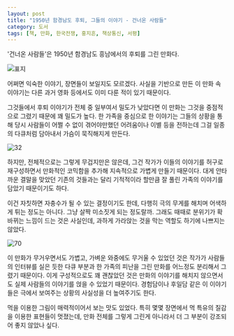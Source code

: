 ```yaml
---
layout: post
title: "1950년 함경남도 후퇴, 그들의 이야기 - 건너온 사람들"
category: 도서
tags: [책, 만화, 한국전쟁, 홍지흔, 책상통신, 서평]
---
```


'건너온 사람들'은
1950년 함경남도 흥남에서의 후퇴를 그린 만화다.

![표지](https://images2.imgbox.com/bd/b6/lartERUs_o.jpg)

어쩌면 익숙한 이야기, 장면들이 보일지도 모르겠다.
사실을 기반으로 만든 이 만화 속 이야기는
다른 과거 영화 등에서도 이미 다룬 적이 있기 때문이다.

그것들에서 후퇴 이야기가 전체 중 일부여서 밀도가 낮았다면
이 만화는 그것을 중점적으로 그렸기 때문에 꽤 밀도가 높다.
한 가족을 중심으로 한 이야기는 그들의 상황을 통해
당시 사람들이 어쩔 수 없이 겪어야만했던 어려움이나 이별 등을 전하는데
그걸 일종의 다큐처럼 담아내서 가슴이 묵직해지게 만든다.

![32](https://images2.imgbox.com/6e/9c/RE8EvxSC_o.jpg)

하지만, 전체적으로는 그렇게 무겁지만은 않은데,
그건 작가가 이들의 이야기를 허구로 재구성하면서
만화적인 코믹함을 추가해 지속적으로 가볍게 만들기 때문이다.
대게 안타까운 결말을 맞았던 기존의 것들과는 달리
기적적이라 할만큼 잘 풀린 가족의 이야기를 담았기 때문이기도 하다.

이건 자칫하면 자충수가 될 수 있는 결정이기도 한데,
다행히 극의 무게를 해치며 어색하게 튀는 정도는 아니다.
그냥 살짝 미소짓게 되는 정도랄까.
그래도 때때로 분위기가 확 바뀌는 느낌이 드는 것은 사실인데,
과하게 가라앉는 것을 막는 역할도 하기에 나쁘지는 않았다.

![70](https://images2.imgbox.com/29/79/ZRsv1vAz_o.jpg)

이 만화가 무거우면서도 가볍고, 가벼운 와중에도 무거울 수 있었던 것은
작가가 사람들의 인터뷰를 실은 듯한 다큐 부분과
한 가족의 피난을 그린 만화를 어느정도 분리해서 그렸기 때문이다.
이게 구성적으로도 꽤 괜찮았던 것은
만화의 이야기를 해치지 않으면서도 실제 사람들의 이야기를 얹을 수 있었기 때문이다.
경험담이나 후일담 같은 이 이야기들은 극에서 보여주는 상황의 사실성을 더 높여주기도 한다.

먹을 이용한 그림이 매력적이어서 보는 맛도 있었다.
특히 몇몇 장면에서 먹 특유의 질감을 이용한 표현들이 멋졌는데,
만화 전체를 그렇게 그린게 아니라서 더 그 부분이 강조되어 좋지 않았나 싶다.
